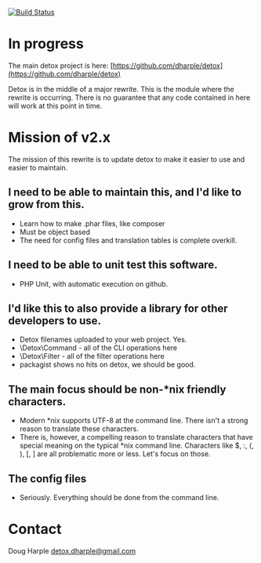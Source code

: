 [![Build Status](https://travis-ci.org/dharple/detox-php.svg?branch=master)](https://travis-ci.org/dharple/detox-php)

# In progress

The main detox project is here: [https://github.com/dharple/detox](https://github.com/dharple/detox)

Detox is in the middle of a major rewrite.  This is the module where the
rewrite is occurring.  There is no guarantee that any code contained in here
will work at this point in time.

# Mission of v2.x

The mission of this rewrite is to update detox to make it easier to use and
easier to maintain.

## I need to be able to maintain this, and I'd like to grow from this.
- Learn how to make .phar files, like composer
- Must be object based
- The need for config files and translation tables is complete overkill.

## I need to be able to unit test this software.
- PHP Unit, with automatic execution on github.

## I'd like this to also provide a library for other developers to use.
- Detox filenames uploaded to your web project.  Yes.
- \Detox\Command - all of the CLI operations here
- \Detox\Filter  - all of the filter operations here
- packagist shows no hits on detox, we should be good.

## The main focus should be non-*nix friendly characters.
- Modern *nix supports UTF-8 at the command line.  There isn't a strong reason
  to translate these characters.
- There is, however, a compelling reason to translate characters that have
  special meaning on the typical *nix command line.  Characters like $, :, (,
  ), [, ] are all problematic more or less.  Let's focus on those.

## The config files
- Seriously.  Everything should be done from the command line.

# Contact

Doug Harple <detox.dharple@gmail.com>


